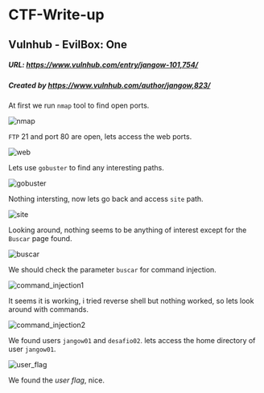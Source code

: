 # CTF-Write-up

## Vulnhub -  EvilBox: One

##### URL: https://www.vulnhub.com/entry/jangow-101,754/

##### Created by _https://www.vulnhub.com/author/jangow,823/_

At first we run ``nmap`` tool to find open ports.

![nmap](https://user-images.githubusercontent.com/20625004/165245616-c789d986-0577-426c-92ac-c79aebb7b265.PNG)

``FTP`` 21 and port 80 are open, lets access the web ports.

![web](https://user-images.githubusercontent.com/20625004/165245967-c18326be-036d-4409-8ba8-5edba65a83a3.PNG)

Lets use ``gobuster`` to find any interesting paths.

![gobuster](https://user-images.githubusercontent.com/20625004/165246229-5cda1737-e99f-4142-9ada-b95899b9af68.PNG)

Nothing intersting, now lets go back and access ``site`` path.

![site](https://user-images.githubusercontent.com/20625004/165246346-c191ce92-dced-4fad-8b94-16bce9c244e4.PNG)

Looking around, nothing seems to be anything of interest except for the ``Buscar`` page found.

![buscar](https://user-images.githubusercontent.com/20625004/165246526-91b83312-4cd2-46bb-92ff-931a8021b7ed.PNG)

We should check the parameter ``buscar`` for command injection.

![command_injection1](https://user-images.githubusercontent.com/20625004/165247526-608ab0a0-b679-4283-b5a4-3ef38bf07f03.PNG)

It seems it is working, i tried reverse shell but nothing worked, so lets look around with commands.

![command_injection2](https://user-images.githubusercontent.com/20625004/165247903-cc094986-7cd8-4820-8a83-e1c1abda6e3b.PNG)

We found users ``jangow01`` and ``desafio02``. lets access the home directory of user ``jangow01``.

![user_flag](https://user-images.githubusercontent.com/20625004/165248265-4e83f30a-b3e2-46ee-a951-8e44067e3f85.PNG)

We found the _user flag_, nice.






